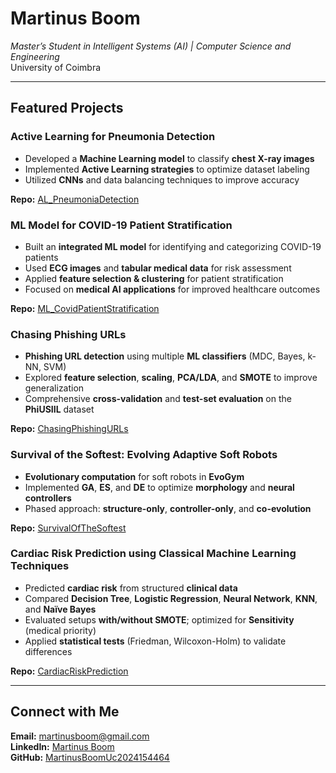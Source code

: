 # Martinus Boom  
*Master’s Student in Intelligent Systems (AI) | Computer Science and Engineering*  
University of Coimbra  

---

## Featured Projects  

### **Active Learning for Pneumonia Detection**  
- Developed a **Machine Learning model** to classify **chest X-ray images**  
- Implemented **Active Learning strategies** to optimize dataset labeling  
- Utilized **CNNs** and data balancing techniques to improve accuracy  

**Repo:** [AL_PneumoniaDetection](https://github.com/MartinusBoomUc2024154464/AL_PneumoniaDetection.git)  

### **ML Model for COVID-19 Patient Stratification**  
- Built an **integrated ML model** for identifying and categorizing COVID-19 patients  
- Used **ECG images** and **tabular medical data** for risk assessment  
- Applied **feature selection & clustering** for patient stratification  
- Focused on **medical AI applications** for improved healthcare outcomes  

**Repo:** [ML_CovidPatientStratification](https://github.com/MartinusBoomUc2024154464/ML_CovidPatientStratification.git)

### **Chasing Phishing URLs**  
- **Phishing URL detection** using multiple **ML classifiers** (MDC, Bayes, k-NN, SVM)  
- Explored **feature selection**, **scaling**, **PCA/LDA**, and **SMOTE** to improve generalization  
- Comprehensive **cross-validation** and **test-set evaluation** on the **PhiUSIIL** dataset  

**Repo:** [ChasingPhishingURLs](https://github.com/MartinusBoomUc2024154464/Chasing-Phishing-URLs.git)  

### **Survival of the Softest: Evolving Adaptive Soft Robots**  
- **Evolutionary computation** for soft robots in **EvoGym**  
- Implemented **GA**, **ES**, and **DE** to optimize **morphology** and **neural controllers**  
- Phased approach: **structure-only**, **controller-only**, and **co-evolution**  

**Repo:** [SurvivalOfTheSoftest](https://github.com/MartinusBoomUc2024154464/Survival-of-the-Softest--Evolving-Adaptive-Soft-Robots.git)

### **Cardiac Risk Prediction using Classical Machine Learning Techniques**  
- Predicted **cardiac risk** from structured **clinical data**  
- Compared **Decision Tree**, **Logistic Regression**, **Neural Network**, **KNN**, and **Naïve Bayes**  
- Evaluated setups **with/without SMOTE**; optimized for **Sensitivity** (medical priority)  
- Applied **statistical tests** (Friedman, Wilcoxon-Holm) to validate differences  

**Repo:** [CardiacRiskPrediction](https://github.com/MartinusBoomUc2024154464/Cardiac-Risk-Prediction.git)

---

## Connect with Me  
**Email:** martinusboom@gmail.com  
**LinkedIn:** [Martinus Boom](https://www.linkedin.com/in/martinus-boom-9475a9270)  
**GitHub:** [MartinusBoomUc2024154464](https://github.com/MartinusBoomUc2024154464)  
